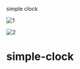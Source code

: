 simple clock



![1](https://user-images.githubusercontent.com/83688429/128763683-9e290367-1f4f-495e-95b9-c15c5027dcc0.png)

![2](https://user-images.githubusercontent.com/83688429/128763676-5a65c4ac-50da-4a10-b4a0-79d1aae83487.png)
# simple-clock

 

